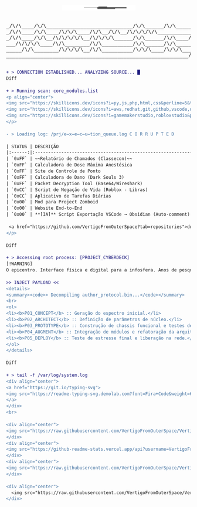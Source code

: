 <div align="center">
  <img src="https://raw.githubusercontent.com/VertigoFromOuterSpace/VertigoFromOuterSpace/main/.assets/glitch_divider.svg?v=1" alt="Glitch Divider"/>
</div>

<div align="center">
  <pre>                                                           
_/\/\____/\/\____________________________/\/\______/\/\___________________________
_/\/\____/\/\____/\/\/\____/\/\__/\/\__/\/\/\/\/\____________/\/\/\/\____/\/\/\___
_/\/\____/\/\__/\/\/\/\/\__/\/\/\/\______/\/\______/\/\____/\/\__/\/\__/\/\__/\/\_
___/\/\/\/\____/\/\________/\/\__________/\/\______/\/\______/\/\/\/\__/\/\__/\/\_
_____/\/\________/\/\/\/\__/\/\__________/\/\/\____/\/\/\________/\/\____/\/\/\___
___________________________________________________________/\/\/\/\_______________
  </pre>
</div>

```diff
+ > CONNECTION ESTABLISHED... ANALYZING SOURCE... █
Diff

+ > Running scan: core_modules.list
<p align="center">
<img src="https://skillicons.dev/icons?i=py,js,php,html,css&perline=5&theme=dark" alt="Linguagens"><br>
<img src="https://skillicons.dev/icons?i=aws,redhat,git,github,vscode,obsidian&perline=6&theme=dark" alt="Infra & Tools"><br>
<img src="https://skillicons.dev/icons?i=gamemakerstudio,robloxstudio&perline=7&theme=dark" alt="Game Dev">
</p>

- > Loading log: /prj/e̶x̶e̶c̶u̶tion_queue.log C O R R U P T E D

| STATUS | DESCRIÇÃO                                                   | STACK                    |
|:------:|:------------------------------------------------------------|:-------------------------|
| `0xFF` | ~~Relatório de Chamados (Classecon)~~                       | `Python`                 |
| `0xFF` | Calculadora de Dose Máxima Anestésica                       | `Python`                 |
| `0xFF` | Site de Controle de Ponto                                   | `HTML`, `CSS`, `JS`      |
| `0xFF` | Calculadora de Dano (Dark Souls 3)                          | `Python`                 |
| `0xFF` | Packet Decryption Tool (Base64/Wireshark)                   | `Python`                 |
| `0xCC` | Script de Negação de Vida (Roblox - Libras)                 | `Lua`                    |
| `0xCC` | Aplicativo de Tarefas Diárias                               | `JavaScript`             |
| `0x00` | Mod para Project Zomboid                                    | `Lua`                    |
| `0x00` | Website End-to-End                                          | `PHP`                    |
| `0x00` | **[IA]** Script Exportação VSCode → Obsidian (Auto-comment) | `Python` + `AI`          |

 <a href="https://github.com/VertigoFromOuterSpace?tab=repositories">dump all files ❯</a>
</p>

Diff

+ > Accessing root process: [PROJECT_CYBERDECK]
[!WARNING]
O epicentro. Interface física e digital para a infosfera. Anos de pesquisa, código e cromo culminando em uma única obra.

>> INJECT PAYLOAD <<
<details>
<summary><code>> Decompiling author_protocol.bin...</code></summary>
<br>
<ol>
<li><b>P01_CONCEPT</b> :: Geração do espectro inicial.</li>
<li><b>P02_ARCHITECT</b> :: Definição de parâmetros de núcleo.</li>
<li><b>P03_PROTOTYPE</b> :: Construção de chassis funcional e testes de incursão.</li>
<li><b>P04_AUGMENT</b> :: Integração de módulos e refatoração da arquitetura.</li>
<li><b>P05_DEPLOY</b> :: Teste de estresse final e liberação na rede.</li>
</ol>
</details>

Diff

+ > tail -f /var/log/system.log
<div align="center">
<a href="https://git.io/typing-svg">
<img src="https://readme-typing-svg.demolab.com?font=Fira+Code&weight=600&size=25&duration=4000&pause=500&color=00FF7F&center=true&vCenter=true&width=550&lines=USER%3A+Vertigo;AUTH_STATUS%3A+ROOT_ACCESS;INITIATING+OVERRIDE...;TARGET%3A+CYBERDECK.sh;SYSTEM_MESSAGE%3A+Stay+sharp." alt="Animação de Terminal" />
</a>
</div>
<br>

<div align="center">
<img src="https://raw.githubusercontent.com/VertigoFromOuterSpace/VertigoFromOuterSpace/main/.assets/glitch_divider.svg?v=1" alt="Glitch Divider"/>
</div>
<div align="center">
<img src="https://github-readme-stats.vercel.app/api?username=VertigoFromOuterSpace&show_icons=true&theme=gotham&icon_color=00ff7f&text_color=00ff7f&bg_color=0d1117&border_color=00ff7f" alt="Estatísticas do GitHub">
</div>
<div align="center">
<img src="https://raw.githubusercontent.com/VertigoFromOuterSpace/VertigoFromOuterSpace/main/.assets/glitch_divider.svg?v=1" alt="Glitch Divider"/>
</div>

<div align="center">
  <img src="https://raw.githubusercontent.com/VertigoFromOuterSpace/VertigoFromOuterSpace/main/.assets/glitch_divider.svg?v=1" alt="Glitch Divider"/>
</div>

